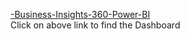 [-Business-Insights-360-Power-BI](https://app.powerbi.com/view?r=eyJrIjoiMzA0YTQwOGUtMzQ3My00MDFjLWEzNWEtZjQ0NzdmZWVlNDViIiwidCI6ImM2ZTU0OWIzLTVmNDUtNDAzMi1hYWU5LWQ0MjQ0ZGM1YjJjNCJ9)  
Click on above link to find the Dashboard

